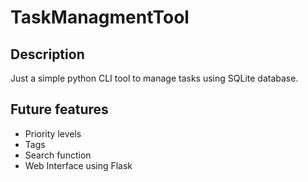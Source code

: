 # TaskManagmentTool

## Description
Just a simple python CLI tool to manage tasks using SQLite database. 

## Future features
- Priority levels
- Tags
- Search function
- Web Interface using Flask